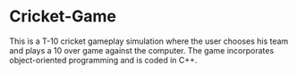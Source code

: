 # Cricket-Game

This is a T-10  cricket gameplay simulation where the user chooses his team and plays a 10 over game against the computer.
The game incorporates object-oriented programming and is coded in C++.
